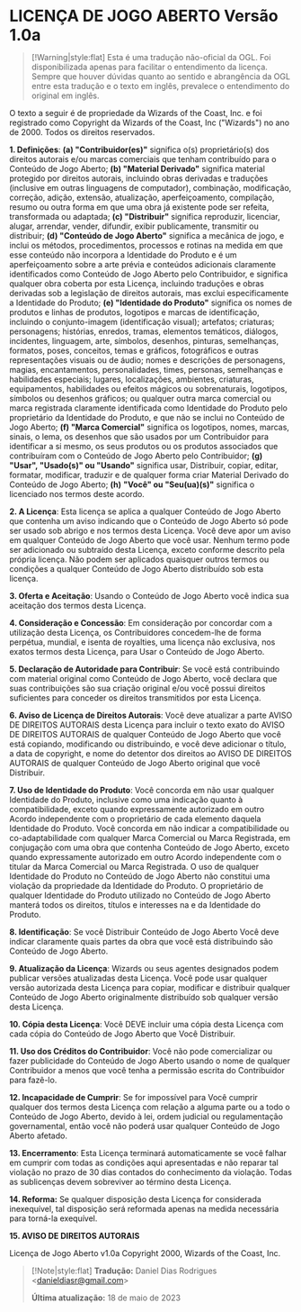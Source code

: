 <span style="font-size:200%; font-weight:bold">LICENÇA DE JOGO ABERTO Versão 1.0a</span>

> [!Warning|style:flat]
> Esta é uma tradução não-oficial da OGL. Foi disponibilizada apenas para facilitar o entendimento da licença. Sempre que houver dúvidas quanto ao sentido e abrangência da OGL entre esta tradução e o texto em inglês, prevalece o entendimento do original em inglês.

O texto a seguir é de propriedade da Wizards of the Coast, Inc. e foi
registrado como Copyright da Wizards of the Coast, Inc ("Wizards") no
ano de 2000. Todos os direitos reservados.

**1. Definições**: **(a) "Contribuidor(es)"** significa o(s)
proprietário(s) dos direitos autorais e/ou marcas comerciais que tenham
contribuído para o Conteúdo de Jogo Aberto; **(b) "Material Derivado"**
significa material protegido por direitos autorais, incluindo obras
derivadas e traduções (inclusive em outras linguagens de computador),
combinação, modificação, correção, adição, extensão, atualização,
aperfeiçoamento, compilação, resumo ou outra forma em que uma obra já
existente pode ser refeita, transformada ou adaptada; **(c)
"Distribuir"** significa reproduzir, licenciar, alugar, arrendar,
vender, difundir, exibir publicamente, transmitir ou distribuir; **(d)
"Conteúdo de Jogo Aberto"** significa a mecânica de jogo, e inclui os
métodos, procedimentos, processos e rotinas na medida em que esse
conteúdo não incorpora a Identidade do Produto e é um aperfeiçoamento
sobre a arte prévia e conteúdos adicionais claramente identificados como
Conteúdo de Jogo Aberto pelo Contribuidor, e significa qualquer obra
coberta por esta Licença, incluindo traduções e obras derivadas sob a
legislação de direitos autorais, mas exclui especificamente a Identidade
do Produto; **(e) "Identidade do Produto"** significa os nomes de
produtos e linhas de produtos, logotipos e marcas de identificação,
incluindo o conjunto-imagem (identificação visual); artefatos;
criaturas; personagens; histórias, enredos, tramas, elementos temáticos,
diálogos, incidentes, linguagem, arte, símbolos, desenhos, pinturas,
semelhanças, formatos, poses, conceitos, temas e gráficos, fotográficos
e outras representações visuais ou de áudio; nomes e descrições de
personagens, magias, encantamentos, personalidades, times, personas,
semelhanças e habilidades especiais; lugares, localizações, ambientes,
criaturas, equipamentos, habilidades ou efeitos mágicos ou
sobrenaturais, logotipos, símbolos ou desenhos gráficos; ou qualquer
outra marca comercial ou marca registrada claramente identificada como
Identidade do Produto pelo proprietário da Identidade do Produto, e que
não se inclui no Conteúdo de Jogo Aberto; **(f) "Marca Comercial"**
significa os logotipos, nomes, marcas, sinais, o lema, os desenhos que
são usados por um Contribuidor para identificar a si mesmo, os seus
produtos ou os produtos associados que contribuíram com o Conteúdo de
Jogo Aberto pelo Contribuidor; **(g) "Usar", "Usado(s)" ou "Usando"**
significa usar, Distribuir, copiar, editar, formatar, modificar,
traduzir e de qualquer forma criar Material Derivado do Conteúdo de Jogo
Aberto; **(h)** **"Você" ou "Seu(ua)(s)"** significa o licenciado nos
termos deste acordo.

**2. A Licença**: Esta licença se aplica a qualquer Conteúdo de Jogo
Aberto que contenha um aviso indicando que o Conteúdo de Jogo Aberto só
pode ser usado sob abrigo e nos termos desta Licença. Você deve apor um
aviso em qualquer Conteúdo de Jogo Aberto que você usar. Nenhum termo
pode ser adicionado ou subtraído desta Licença, exceto conforme descrito
pela própria licença. Não podem ser aplicados quaisquer outros termos ou
condições a qualquer Conteúdo de Jogo Aberto distribuído sob esta
licença.

**3. Oferta e Aceitação**: Usando o Conteúdo de Jogo Aberto você indica
sua aceitação dos termos desta Licença.

**4. Consideração e Concessão**: Em consideração por concordar com a
utilização desta Licença, os Contribuidores concedem-lhe de forma
perpétua, mundial, e isenta de royalties, uma licença não exclusiva, nos
exatos termos desta Licença, para Usar o Conteúdo de Jogo Aberto.

**5. Declaração de Autoridade para Contribuir**: Se você está
contribuindo com material original como Conteúdo de Jogo Aberto, você
declara que suas contribuições são sua criação original e/ou você possui
direitos suficientes para conceder os direitos transmitidos por esta
Licença.

**6. Aviso de Licença de Direitos Autorais**: Você deve atualizar a
parte AVISO DE DIREITOS AUTORAIS desta Licença para incluir o texto
exato do AVISO DE DIREITOS AUTORAIS de qualquer Conteúdo de Jogo Aberto
que você está copiando, modificando ou distribuindo, e você deve
adicionar o título, a data de copyright, e nome do detentor dos direitos
ao AVISO DE DIREITOS AUTORAIS de qualquer Conteúdo de Jogo Aberto
original que você Distribuir.

**7. Uso de Identidade do Produto**: Você concorda em não usar qualquer
Identidade do Produto, inclusive como uma indicação quanto à
compatibilidade, exceto quando expressamente autorizado em outro Acordo
independente com o proprietário de cada elemento daquela Identidade do
Produto. Você concorda em não indicar a compatibilidade ou
co-adaptabilidade com qualquer Marca Comercial ou Marca Registrada, em
conjugação com uma obra que contenha Conteúdo de Jogo Aberto, exceto
quando expressamente autorizado em outro Acordo independente com o
titular da Marca Comercial ou Marca Registrada. O uso de qualquer
Identidade do Produto no Conteúdo de Jogo Aberto não constitui uma
violação da propriedade da Identidade do Produto. O proprietário de
qualquer Identidade do Produto utilizado no Conteúdo de Jogo Aberto
manterá todos os direitos, títulos e interesses na e da Identidade do
Produto.

**8. Identificação**: Se você Distribuir Conteúdo de Jogo Aberto Você
deve indicar claramente quais partes da obra que você está distribuindo
são Conteúdo de Jogo Aberto.

**9. Atualização da Licença**: Wizards ou seus agentes designados podem
publicar versões atualizadas desta Licença. Você pode usar qualquer
versão autorizada desta Licença para copiar, modificar e distribuir
qualquer Conteúdo de Jogo Aberto originalmente distribuído sob qualquer
versão desta Licença.

**10. Cópia desta Licença**: Você DEVE incluir uma cópia desta Licença
com cada cópia do Conteúdo de Jogo Aberto que Você Distribuir.

**11. Uso dos Créditos do Contribuidor**: Você não pode comercializar ou
fazer publicidade do Conteúdo de Jogo Aberto usando o nome de qualquer
Contribuidor a menos que você tenha a permissão escrita do Contribuidor
para fazê-lo.

**12. Incapacidade de Cumprir**: Se for impossível para Você cumprir
qualquer dos termos desta Licença com relação a alguma parte ou a todo o
Conteúdo de Jogo Aberto, devido à lei, ordem judicial ou regulamentação
governamental, então você não poderá usar qualquer Conteúdo de Jogo
Aberto afetado.

**13. Encerramento**: Esta Licença terminará automaticamente se você
falhar em cumprir com todas as condições aqui apresentadas e não reparar
tal violação no prazo de 30 dias contados do conhecimento da violação.
Todas as sublicenças devem sobreviver ao término desta Licença.

**14. Reforma:** Se qualquer disposição desta Licença for considerada
inexequível, tal disposição será reformada apenas na medida necessária
para torná-la exequível.

**15. AVISO DE DIREITOS AUTORAIS**

Licença de Jogo Aberto v1.0a Copyright 2000, Wizards of the Coast, Inc.

> [!Note|style:flat]
> **Tradução:** Daniel Dias Rodrigues \<<danieldiasr@gmail.com>\>
>
> **Última atualização:** 18 de maio de 2023

